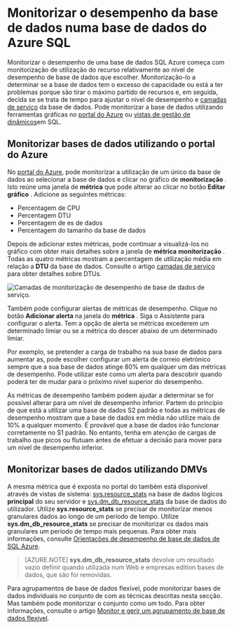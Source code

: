 <properties
    pageTitle="Monitorizar o desempenho da base de dados na base de dados do SQL Azure | Microsoft Azure"
    description="Saiba mais sobre as opções para a sua base de dados com ferramentas Azure e vistas dinâmicas de gestão de monitorização."
    keywords="base de dados de monitorização de desempenho de bases de dados da nuvem"
    services="sql-database"
    documentationCenter=""
    authors="CarlRabeler"
    manager="jhubbard"
    editor=""/>

<tags
    ms.service="sql-database"
    ms.devlang="na"
    ms.topic="get-started-article"
    ms.tgt_pltfrm="na"
    ms.workload="data-management"
    ms.date="09/27/2016"
    ms.author="carlrab"/>

# <a name="monitoring-database-performance-in-azure-sql-database"></a>Monitorizar o desempenho da base de dados numa base de dados do Azure SQL
Monitorizar o desempenho de uma base de dados SQL Azure começa com monitorização de utilização do recurso relativamente ao nível de desempenho de base de dados que escolher. Monitorização-lo a determinar se a base de dados tem o excesso de capacidade ou está a ter problemas porque são tirar o máximo partido de recursos e, em seguida, decida se se trata de tempo para ajustar o nível de desempenho e [camadas de serviço](sql-database-service-tiers.md) da base de dados. Pode monitorizar a base de dados utilizando ferramentas gráficas no [portal do Azure](https://portal.azure.com) ou [vistas de gestão de dinâmicos](https://msdn.microsoft.com/library/ms188754.aspx)em SQL.

## <a name="monitor-databases-using-the-azure-portal"></a>Monitorizar bases de dados utilizando o portal do Azure

No [portal do Azure](https://portal.azure.com/), pode monitorizar a utilização de um único da base de dados ao selecionar a base de dados e clicar no gráfico de **monitorização** . Isto reúne uma janela de **métrica** que pode alterar ao clicar no botão **Editar gráfico** . Adicione as seguintes métricas:

- Percentagem de CPU
- Percentagem DTU
- Percentagem de es de dados
- Percentagem do tamanho da base de dados

Depois de adicionar estes métricas, pode continuar a visualizá-los no gráfico com obter mais detalhes sobre a janela de **métrica** **monitorização** . Todas as quatro métricas mostram a percentagem de utilização média em relação a **DTU** da base de dados. Consulte o artigo [camadas de serviço](sql-database-service-tiers.md) para obter detalhes sobre DTUs.

![Camadas de monitorização de desempenho de base de dados de serviço.](./media/sql-database-service-tiers/sqldb_service_tier_monitoring.png)

Também pode configurar alertas de métricas de desempenho. Clique no botão **Adicionar alerta** na janela do **métrica** . Siga o Assistente para configurar o alerta. Tem a opção de alerta se métricas excederem um determinado limiar ou se a métrica do descer abaixo de um determinado limiar.

Por exemplo, se pretender a carga de trabalho na sua base de dados para aumentar as, pode escolher configurar um alerta de correio eletrónico sempre que a sua base de dados atinge 80% em qualquer um das métricas de desempenho. Pode utilizar este como um alerta para descobrir quando poderá ter de mudar para o próximo nível superior do desempenho.

As métricas de desempenho também podem ajudar a determinar se for possível alterar para um nível de desempenho inferior. Partem do princípio de que está a utilizar uma base de dados S2 padrão e todas as métricas de desempenho mostram que a base de dados em média não utilize mais de 10% a qualquer momento. É provável que a base de dados irão funcionar corretamente no S1 padrão. No entanto, tenha em atenção de cargas de trabalho que picos ou flutuam antes de efetuar a decisão para mover para um nível de desempenho inferior.

## <a name="monitor-databases-using-dmvs"></a>Monitorizar bases de dados utilizando DMVs

A mesma métrica que é exposta no portal do também está disponível através de vistas de sistema: [sys.resource_stats](https://msdn.microsoft.com/library/dn269979.aspx) na base de dados lógicos **principal** do seu servidor e [sys.dm_db_resource_stats](https://msdn.microsoft.com/library/dn800981.aspx) da base de dados do utilizador. Utilize **sys.resource_stats** se precisar de monitorizar menos granulares dados ao longo de um período de tempo. Utilize **sys.dm_db_resource_stats** se precisar de monitorizar os dados mais granulares um período de tempo mais pequenas. Para obter mais informações, consulte [Orientações de desempenho de base de dados de SQL Azure](sql-database-performance-guidance.md#monitoring-resource-use-with-sysresourcestats).

>[AZURE.NOTE] **sys.dm_db_resource_stats** devolve um resultado vazio definir quando utilizada num Web e empresas edition bases de dados, que são foi removidas.

Para agrupamentos de base de dados flexível, pode monitorizar bases de dados individuais no conjunto de com as técnicas descritas nesta secção. Mas também pode monitorizar o conjunto como um todo. Para obter informações, consulte o artigo [Monitor e gerir um agrupamento de base de dados flexível](sql-database-elastic-pool-manage-portal.md).
